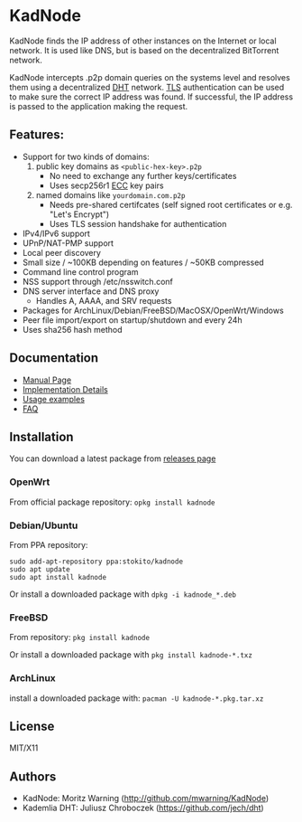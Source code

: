 # KadNode

KadNode finds the IP address of other instances on the Internet or local network. It is used like DNS, but is based on the decentralized BitTorrent network.

KadNode intercepts .p2p domain queries on the systems level and resolves them using a decentralized [DHT](https://de.wikipedia.org/wiki/DHT) network. [TLS](https://de.wikipedia.org/wiki/Transport_Layer_Security) authentication can be used to make sure the correct IP address was found. If successful, the IP address is passed to the application making the request.

## Features:

* Support for two kinds of domains:
  1. public key domains as `<public-hex-key>.p2p`
     * No need to exchange any further keys/certificates
     * Uses secp256r1 [ECC](https://en.wikipedia.org/wiki/Elliptic-curve_cryptography) key pairs
  2. named domains like `yourdomain.com.p2p`
     * Needs pre-shared certifcates (self signed root certificates or e.g. "Let's Encrypt")
     * Uses TLS session handshake for authentication
* IPv4/IPv6 support
* UPnP/NAT-PMP support
* Local peer discovery
* Small size / ~100KB depending on features / ~50KB compressed
* Command line control program
* NSS support through /etc/nsswitch.conf
* DNS server interface and DNS proxy
  * Handles A, AAAA, and SRV requests
* Packages for ArchLinux/Debian/FreeBSD/MacOSX/OpenWrt/Windows
* Peer file import/export on startup/shutdown and every 24h
* Uses sha256 hash method

## Documentation

- [Manual Page](misc/manpage.md)
- [Implementation Details](misc/implementation.md)
- [Usage examples](misc/examples.md)
- [FAQ](misc/faq.md)

## Installation
You can download a latest package from [releases page](https://github.com/mwarning/KadNode/releases/)

### OpenWrt
From official package repository:
`opkg install kadnode`

### Debian/Ubuntu
From PPA repository:
```
sudo add-apt-repository ppa:stokito/kadnode
sudo apt update
sudo apt install kadnode
```

Or install a downloaded package with `dpkg -i kadnode_*.deb`

### FreeBSD
From repository: `pkg install kadnode`
 
Or install a downloaded package with `pkg install kadnode-*.txz`

### ArchLinux
install a downloaded package with:  `pacman -U kadnode-*.pkg.tar.xz`

## License

  MIT/X11

## Authors

  * KadNode: Moritz Warning (http://github.com/mwarning/KadNode)
  * Kademlia DHT: Juliusz Chroboczek (https://github.com/jech/dht)
